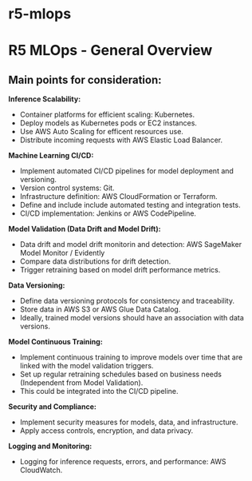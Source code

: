 # r5-mlops
# R5 MLOps - General Overview

## Main points for consideration:

**Inference Scalability:**
- Container platforms for efficient scaling: Kubernetes.
- Deploy models as Kubernetes pods or EC2 instances.
- Use AWS Auto Scaling for efficent resources use.
- Distribute incoming requests with AWS Elastic Load Balancer.

**Machine Learning CI/CD:**
- Implement automated CI/CD pipelines for model deployment and versioning.
- Version control systems: Git.
- Infrastructure definition: AWS CloudFormation or Terraform.
- Define and include include automated testing and integration tests.
- CI/CD implementation: Jenkins or AWS CodePipeline.

**Model Validation (Data Drift and Model Drift):**
- Data drift and model drift monitorin and detection: AWS SageMaker Model Monitor / Evidently 
- Compare data distributions for drift detection.
- Trigger retraining based on model drift performance metrics.

**Data Versioning:**
- Define data versioning protocols for consistency and traceability.
- Store data in AWS S3 or AWS Glue Data Catalog.
- Ideally, trained model versions should have an association with data versions.

**Model Continuous Training:**
- Implement continuous training to improve models over time that are linked with the model validation triggers.
- Set up regular retraining schedules based on business needs (Independent from Model Validation).
- This could be integrated into the CI/CD pipeline.

**Security and Compliance:**
- Implement security measures for models, data, and infrastructure.
- Apply access controls, encryption, and data privacy.

**Logging and Monitoring:**
- Logging for inference requests, errors, and performance: AWS CloudWatch.


